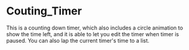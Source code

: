 # Couting_Timer
This is a counting down timer, which also includes a circle animation to show the time left, and it is able to let you edit the timer when timer is paused. You can also lap the current timer's time to a list.
